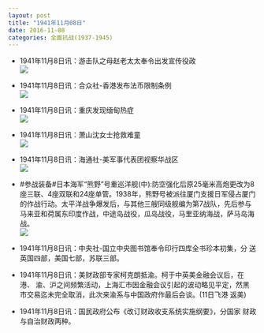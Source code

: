 ```yaml
---
layout: post
title: "1941年11月08日"
date: 2016-11-08
categories: 全面抗战(1937-1945)
---
```


<meta name="referrer" content="no-referrer" />

- 1941年11月8日讯：游击队之母赵老太太奉令出发宣传役政 <br/><img src="https://ww1.sinaimg.cn/large/aca367d8jw1f9l1qqjmetj20ah0dqdhx.jpg" />

- 1941年11月8日讯：合众社-香港发布法币限制条例 <br/><img src="https://ww3.sinaimg.cn/large/aca367d8jw1f9l00lfdicj20di06wta5.jpg" />

- 1941年11月8日讯：重庆发现缅甸热症 <br/><img src="https://ww2.sinaimg.cn/large/aca367d8jw1f9ky9w0heoj20d70dn0vm.jpg" />

- 1941年11月8日讯：萧山沈女士抢救难童 <br/><img src="https://ww4.sinaimg.cn/large/aca367d8jw1f9kut2dksyj208j06z0to.jpg" />

- 1941年11月8日讯：海通社-美军事代表团视察华战区 <br/><img src="https://ww1.sinaimg.cn/large/aca367d8jw1f9kke9yrndj20a40hcq5c.jpg" />

- #参战装备#日本海军“熊野”号重巡洋舰(中):防空强化后原25毫米高炮更改为8座三联、4座双联和24座单管。1938年，熊野号被派往厦门支援日军侵占厦门的作战行动。太平洋战争爆发后，与其他三艘同级舰编为第7战队，先后参与马来亚和荷属东印度作战，中途岛战役，瓜岛战役，马里亚纳海战，萨马岛海战。 <br/><img src="https://ww2.sinaimg.cn/large/aca367d8gw1f9kj1zttv5j20db0hajsr.jpg" />

- 1941年11月8日讯：中央社-国立中央图书馆奉令印行四库全书珍本初集，分 送英国四部，美国七部，苏联三部。 

- 1941年11月8日讯：美财政部专家柯克朗抵渝。柯于中英美金融会议后，在港、 渝、沪之间频繁活动，上海汇市因金融会议引起的波动略见平定，然黑 市交易迄未完全取消，此次来渝系与中国政府作最后会谈。(11日飞港 返美) 

- 1941年11月8日讯：国民政府公布《改订财政收支系统实施纲要》，分国家 财政与自治财政两种。 

